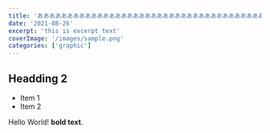 ```yaml
---
title: 'ああああああああああああああああああああああああああああああああああああああああああああああああああああああああああああああああああああああああ'
date: '2021-08-26'
excerpt: 'this is excerpt text'
coverImage: '/images/sample.png'
categories: ['graphic']
---
```


<link href="https://raw.github.com/kottkrig/Markdown-CSS/master/markdown.css" rel="stylesheet"></link>

## Headding 2

- Item 1
- Item 2

Hello World! **bold text**.
